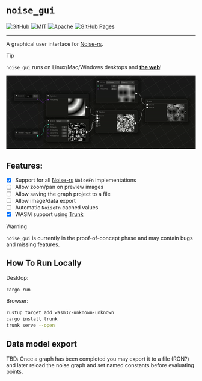 # `noise_gui`

[![GitHub](https://img.shields.io/badge/github-attackgoat/noise__gui-blue?logo=github)](https://github.com/attackgoat/noise_gui)
[![MIT](https://img.shields.io/badge/license-MIT-blue.svg)](https://github.com/attackgoat/noise_gui/blob/master/LICENSE-MIT)
[![Apache](https://img.shields.io/badge/license-Apache-blue.svg)](https://github.com/attackgoat/noise_gui/blob/master/LICENSE-APACHE)
[![GitHub Pages](https://img.shields.io/github/actions/workflow/status/attackgoat/noise_gui/main.yml)](https://github.com/attackgoat/noise_gui/actions/workflows/main.yml)

---

A graphical user interface for [Noise-rs](https://github.com/Razaekel/noise-rs).

> [!TIP]
> `noise_gui` runs on Linux/Mac/Windows desktops and [**the web**](https://attackgoat.github.io/noise_gui/)!

![Demo](.github/img/demo.gif "Demo")

## Features:

- [x] Support for all [Noise-rs](https://github.com/Razaekel/noise-rs) `NoiseFn` implementations
- [ ] Allow zoom/pan on preview images
- [ ] Allow saving the graph project to a file
- [ ] Allow image/data export
- [ ] Automatic `NoiseFn` cached values
- [x] WASM support using [Trunk](https://trunkrs.dev/)

> [!WARNING]
> `noise_gui` is currently in the proof-of-concept phase and may contain bugs and missing features.

## How To Run Locally

Desktop:

```bash
cargo run
```

Browser:

```bash
rustup target add wasm32-unknown-unknown
cargo install trunk
trunk serve --open
```

## Data model export

TBD: Once a graph has been completed you may export it to a file (RON?) and later reload the noise
graph and set named constants before evaluating points.
